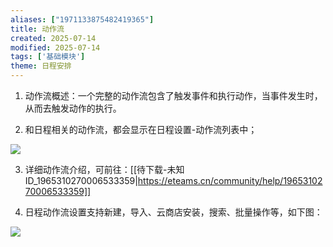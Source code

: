 ```yaml
---
aliases: ["1971133875482419365"]
title: 动作流
created: 2025-07-14
modified: 2025-07-14
tags: ['基础模块']
theme: 日程安排
---
```


1. 动作流概述：一个完整的动作流包含了触发事件和执行动作，当事件发生时，从而去触发动作的执行。

2. 和日程相关的动作流，都会显示在日程设置-动作流列表中；

![](afdbc315e4f73b7b023b98b819f74215.jpg)

3. 详细动作流介绍，可前往：[[待下载-未知ID_1965310270006533359|https://eteams.cn/community/help/1965310270006533359]]

4. 日程动作流设置支持新建，导入、云商店安装，搜索、批量操作等，如下图：

![](24a509bcec07fa16bd66e236d7b220c8.jpg)